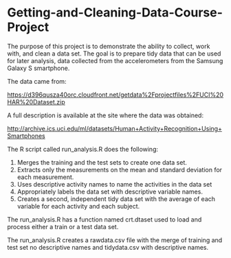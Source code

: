 Getting-and-Cleaning-Data-Course-Project
========================================

The purpose of this project is to demonstrate the ability to collect, work with, and clean a data set. The goal is to prepare tidy data that can be used for later analysis, data collected from the accelerometers from the Samsung Galaxy S smartphone.

The data came from: 

https://d396qusza40orc.cloudfront.net/getdata%2Fprojectfiles%2FUCI%20HAR%20Dataset.zip 

A full description is available at the site where the data was obtained: 

http://archive.ics.uci.edu/ml/datasets/Human+Activity+Recognition+Using+Smartphones 

The R script called run_analysis.R does the following: 

1. Merges the training and the test sets to create one data set.
2. Extracts only the measurements on the mean and standard deviation for each measurement. 
3. Uses descriptive activity names to name the activities in the data set
4. Appropriately labels the data set with descriptive variable names. 
5. Creates a second, independent tidy data set with the average of each variable for each activity and each subject. 

The run_analysis.R has a function named crt.dtaset used to load and process either a train or a test data set. 

The run_analysis.R creates a rawdata.csv file with the merge of training and test set no descriptive names and tidydata.csv with descriptive names.




